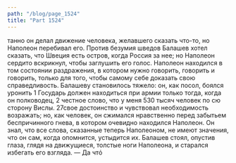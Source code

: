 ```yaml
---
path: "/blog/page_1524"
title: "Part 1524"
---
```


танно он делал движение человека, желавшего сказать что-то, но Наполеон перебивал его. Против безумия шведов Балашев хотел сказать, что Швеция есть остров, когда Россия за нее; но Наполеон сердито вскрикнул, чтобы заглушить его голос. Наполеон находился в том состоянии раздражения, в котором нужно говорить, говорить и говорить, только для того, чтобы самому себе доказать свою справедливость. Балашеву становилось тяжело: он, как посол, боялся уронить 1 Государь должен находиться при армии только тогда, когда он полководец,
2 честное слово, что у меня 530 тысяч человек по сю сторону Вислы.
27свое достоинство и чувствовал необходимость возражать; но, как человек, он сжимался нравственно перед забытьем беспричинного гнева, в котором очевидно находился Наполеон. Он знал, что все слова, сказанные теперь Наполеоном, не имеют значения, что он сам, когда опомнится, устыдится их. Балашев стоял, опустив глаза, глядя на движущиеся, толстые ноги Наполеона, и старался избегать его взгляда.
— Да чтό 

